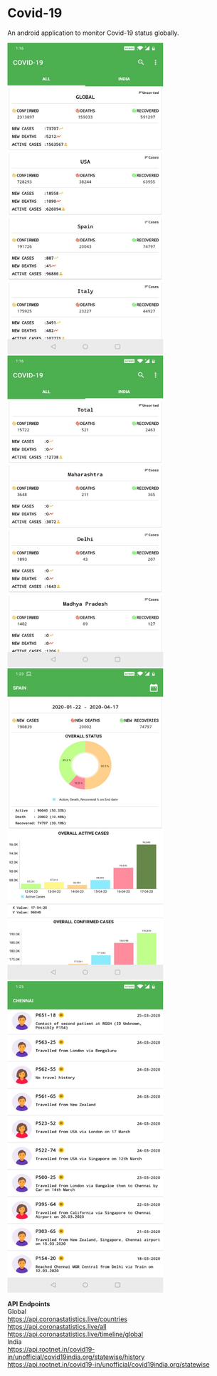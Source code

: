 # Covid-19
An android application to monitor Covid-19 status globally.
<br>



<p float="left">
    <img src="SS1.jpeg" width="350" height="700"  />
  <img src="SS2.jpeg" width="350" height="700"  />
  <img src="SS3.jpeg" width="350" height="700"  /> 
  <img src="SS4.jpeg" width="350" height="700"  />
</p>




<b>API Endpoints</b><br>
Global <br>
https://api.coronastatistics.live/countries<br>
https://api.coronastatistics.live/all<br>
https://api.coronastatistics.live/timeline/global<br>
India<br>
https://api.rootnet.in/covid19-in/unofficial/covid19india.org/statewise/history<br>
https://api.rootnet.in/covid19-in/unofficial/covid19india.org/statewise<br>

